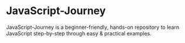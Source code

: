 # JavaScript-Journey
JavaScript-Journey is a beginner-friendly, hands-on repository to learn JavaScript step-by-step through easy & practical examples.
